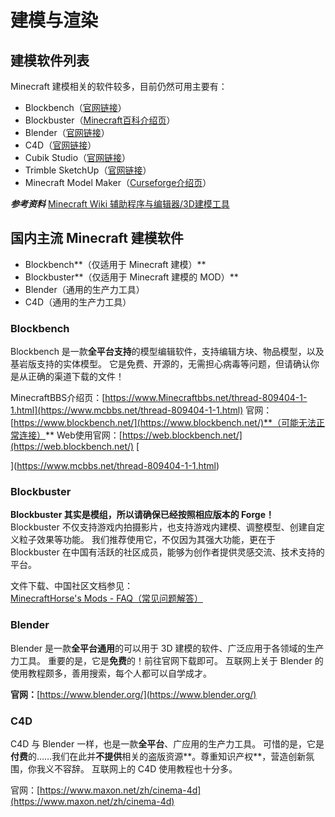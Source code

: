 # 建模与渲染

## 建模软件列表

Minecraft 建模相关的软件较多，目前仍然可用主要有：

- Blockbench（[官网链接](https://www.blockbench.net/)）
- Blockbuster（[Minecraft百科介绍页](https://www.mcmod.cn/class/2344.html)）
- Blender（[官网链接](https://www.blender.org/)）
- C4D（[官网链接](https://www.maxon.net/zh/cinema-4d)）
- Cubik Studio（[官网链接](https://cubik.studio/)）
- Trimble SketchUp（[官网链接](https://www.sketchup.com/zh-CN/plans-and-pricing/sketchup-free)）
- Minecraft Model Maker（[Curseforge介绍页](https://www.curseforge.com/minecraft/mc-mods/model-creator-app?__cf_chl_captcha_tk__=bK64ZVC_xGHiWLhEVD0mOymH35BIUiELfJzSQTFbpks-1640959193-0-gaNycGzNDiU)）

**_参考资料_**
[Minecraft Wiki 辅助程序与编辑器/3D建模工具](https://minecraft.fandom.com/zh/wiki/%E8%BE%85%E5%8A%A9%E7%A8%8B%E5%BA%8F%E4%B8%8E%E7%BC%96%E8%BE%91%E5%99%A8/3D%E5%BB%BA%E6%A8%A1%E5%B7%A5%E5%85%B7)

## 国内主流 Minecraft 建模软件

- Blockbench**（仅适用于 Minecraft 建模）**
- Blockbuster**（仅适用于 Minecraft 建模的 MOD）**
- Blender（通用的生产力工具）
- C4D（通用的生产力工具）

### Blockbench

Blockbench 是一款**全平台支持**的模型编辑软件，支持编辑方块、物品模型，以及基岩版支持的实体模型。
它是免费、开源的，无需担心病毒等问题，但请确认你是从正确的渠道下载的文件！

MinecraftBBS介绍页：[https://www.Minecraftbbs.net/thread-809404-1-1.html](https://www.mcbbs.net/thread-809404-1-1.html)
官网：[https://www.blockbench.net/](https://www.blockbench.net/)**（可能无法正常连接）**
Web使用官网：[https://web.blockbench.net/](https://web.blockbench.net/)
[

](<https://www.mcbbs.net/thread-809404-1-1.html>)

### Blockbuster

**Blockbuster 其实是模组，所以请确保已经按照相应版本的 Forge！**
Blockbuster 不仅支持游戏内拍摄影片，也支持游戏内建模、调整模型、创建自定义粒子效果等功能。
我们推荐使用它，不仅因为其强大功能，更在于 Blockbuster 在中国有活跃的社区成员，能够为创作者提供灵感交流、技术支持的平台。

文件下载、中国社区文档参见：[MinecraftHorse's Mods - FAQ（常见问题解答）](https://www.yuque.com/mhmzh/faq)

### Blender

Blender 是一款**全平台通用**的可以用于 3D 建模的软件、广泛应用于各领域的生产力工具。
重要的是，它是**免费**的！前往官网下载即可。
互联网上关于 Blender 的使用教程颇多，善用搜索，每个人都可以自学成才。

**官网：**[https://www.blender.org/](https://www.blender.org/)

### C4D

C4D 与 Blender 一样，也是一款**全平台**、广应用的生产力工具。
可惜的是，它是**付费**的……我们在此并**不提供**相关的盗版资源**。尊重知识产权**，营造创新氛围，你我义不容辞。
互联网上的 C4D 使用教程也十分多。

官网：[https://www.maxon.net/zh/cinema-4d](https://www.maxon.net/zh/cinema-4d)
